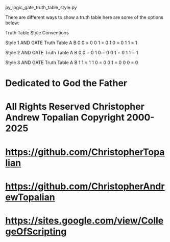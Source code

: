 py_logic_gate_truth_table_style.py

There are different ways to show a truth table
here are some of the options below:

Truth Table Style Conventions

Style 1
AND GATE Truth Table
A  B
0  0  =  0
0  1  =  0
1  0  =  0
1  1  =  1

Style 2
AND GATE Truth Table
A  B
0  0  =  0
1  0  =  0
0  1  =  0
1  1  =  1

Style 3
AND GATE Truth Table
A  B
1  1  =  1
1  0  =  0
0  1  =  0
0  0  =  0

####

# Dedicated to God the Father  
# All Rights Reserved Christopher Andrew Topalian Copyright 2000-2025  
# https://github.com/ChristopherTopalian  
# https://github.com/ChristopherAndrewTopalian  
# https://sites.google.com/view/CollegeOfScripting

